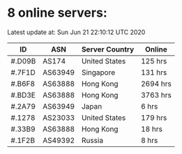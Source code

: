 # 8 online servers:

Latest update at: Sun Jun 21 22:10:12 UTC 2020

| ID | ASN | Server Country | Online |
| -- | --- | -------------- | ------ |
| #.D09B | AS174 | United States | 125 hrs |
| #.7F1D | AS63949 | Singapore | 131 hrs |
| #.B6F8 | AS63888 | Hong Kong | 2694 hrs |
| #.BD3E | AS63888 | Hong Kong | 3763 hrs |
| #.2A79 | AS63949 | Japan | 6 hrs |
| #.1278 | AS23033 | United States | 179 hrs |
| #.33B9 | AS63888 | Hong Kong | 18 hrs |
| #.1F2B | AS49392 | Russia | 8 hrs |


